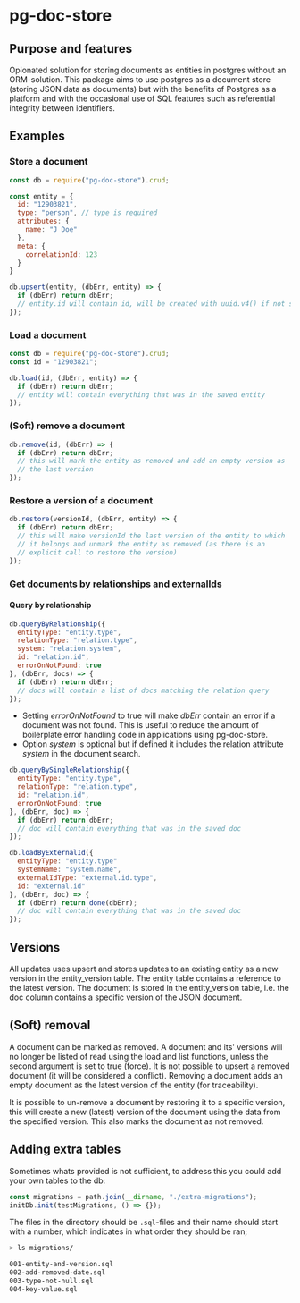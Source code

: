 # pg-doc-store

## Purpose and features
Opionated solution for storing documents as entities in postgres
without an ORM-solution. This package aims to use postgres as a
document store (storing JSON data as documents) but with the benefits
of Postgres as a platform and with the occasional use of SQL features
such as referential integrity between identifiers.

## Examples
### Store a document
```js
const db = require("pg-doc-store").crud;

const entity = {
  id: "12903821",
  type: "person", // type is required
  attributes: {
    name: "J Doe"
  },
  meta: {
    correlationId: 123
  }
}

db.upsert(entity, (dbErr, entity) => {
  if (dbErr) return dbErr;
  // entity.id will contain id, will be created with uuid.v4() if not set
});
```
### Load a document
```js
const db = require("pg-doc-store").crud;
const id = "12903821";

db.load(id, (dbErr, entity) => {
  if (dbErr) return dbErr;
  // entity will contain everything that was in the saved entity
});
```

### (Soft) remove a document
```js
db.remove(id, (dbErr) => {
  if (dbErr) return dbErr;
  // this will mark the entity as removed and add an empty version as
  // the last version
});

```

### Restore a version of a document
```js
db.restore(versionId, (dbErr, entity) => {
  if (dbErr) return dbErr;
  // this will make versionId the last version of the entity to which
  // it belongs and unmark the entity as removed (as there is an
  // explicit call to restore the version)
});

```

### Get documents by relationships and externalIds
#### Query by relationship
```js
db.queryByRelationship({
  entityType: "entity.type",
  relationType: "relation.type",
  system: "relation.system",
  id: "relation.id",
  errorOnNotFound: true
}, (dbErr, docs) => {
  if (dbErr) return dbErr;
  // docs will contain a list of docs matching the relation query
});
```
- Setting _errorOnNotFound_ to true will make _dbErr_ contain an error
if a document was not found. This is useful to reduce the amount of
boilerplate error handling code in applications using pg-doc-store.
- Option _system_ is optional but if defined it includes the relation attribute _system_ in the document search.

```js
db.queryBySingleRelationship({
  entityType: "entity.type",
  relationType: "relation.type",
  id: "relation.id",
  errorOnNotFound: true
}, (dbErr, doc) => {
  if (dbErr) return dbErr;
  // doc will contain everything that was in the saved doc
});
```

```js
db.loadByExternalId({
  entityType: "entity.type"
  systemName: "system.name",
  externalIdType: "external.id.type",
  id: "external.id"
}, (dbErr, doc) => {
  if (dbErr) return done(dbErr);
  // doc will contain everything that was in the saved doc
});
```

## Versions
All updates uses upsert and stores updates to an existing entity as a
new version in the entity\_version table. The entity table contains a
reference to the latest version. The document is stored in the
entity\_version table, i.e. the doc column contains a specific
version of the JSON document.

## (Soft) removal
A document can be marked as removed. A document and its' versions will
no longer be listed of read using the load and list functions, unless
the second argument is set to true (force). It is not possible to
upsert a removed document (it will be considered a conflict). Removing
a document adds an empty document as the latest version of the entity
(for traceability).

It is possible to un-remove a document by restoring it to a specific
version, this will create a new (latest) version of the document using
the data from the specified version. This also marks the document as
not removed.

## Adding extra tables

Sometimes whats provided is not sufficient, to address this you could add your own tables to the db:

```js
const migrations = path.join(__dirname, "./extra-migrations");
initDb.init(testMigrations, () => {});
```

The files in the directory should be `.sql`-files and their name should start with a number, which indicates in what order they should be ran;

```bash
> ls migrations/

001-entity-and-version.sql
002-add-removed-date.sql
003-type-not-null.sql
004-key-value.sql
```
